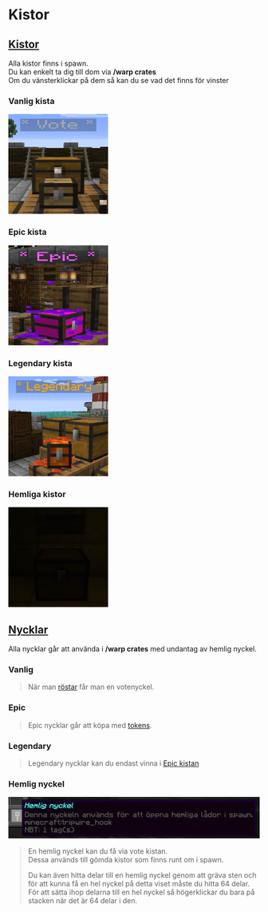 # Kistor

## <ins>Kistor</ins>
Alla kistor finns i spawn.  
Du kan enkelt ta dig till dom via **/warp crates**  
Om du vänsterklickar på dem så kan du se vad det finns för vinster  

### Vanlig kista
<img src="../bilder/votecrate.png" width="200" height="200">  
  
### Epic kista
<img src="../bilder/epiccrate.png" width="200" height="200">  
  
### Legendary kista
<img src="../bilder/legendarycrate.png" width="200" height="200">  
  
### Hemliga kistor
<img src="../bilder/hemlig_kista.png" width="200" height="200">  
  
## <ins>Nycklar</ins>
Alla nycklar går att använda i **/warp crates** med undantag av hemlig nyckel.
  
### Vanlig
>När man [röstar](/?id=rösta) får man en votenyckel.  
  
### Epic
>Epic nycklar går att köpa med [tokens](tokens).   
  
### Legendary  
>Legendary nycklar kan du endast vinna i [Epic kistan](epic-crate)  
  
### Hemlig nyckel  
<img src="../bilder/hemlig_nyckel.png">
  
>En hemlig nyckel kan du få via vote kistan.  
>Dessa används till gömda kistor som finns runt om i spawn.  
>
>Du kan även hitta delar till en hemlig nyckel genom att gräva sten och för att kunna få en hel nyckel på detta viset måste du hitta 64 delar.  
>För att sätta ihop delarna till en hel nyckel så högerklickar du bara på stacken när det är 64 delar i den.   